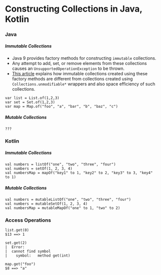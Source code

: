 # Constructing Collections in Java, Kotlin

### Java
##### Immutable Collections
- Java 9 provides factory methods for constructing `immutable` collections.
- Any attempt to add, set, or remove elements from these collections causes an `UnsupportedOperationException` to be thrown.
- [This article](https://docs.oracle.com/javase/9/core/creating-immutable-lists-sets-and-maps.htm) explains how immutable collections created using these factory methods are different from collections created using `Collections.unmodifiable*` wrappers and also space efficiency of such collections.

```
var list = List.of(1,2,3)
var set = Set.of(1,2,3)
var map = Map.of("foo", "a", "bar", "b", "baz", "c")

```

##### Mutable Collections
```
???
```

### Kotlin
##### Immutable Collections
```
val numbers = listOf("one", "two", "three", "four")
val numbers = setOf(1, 2, 3, 4)
val numbersMap = mapOf("key1" to 1, "key2" to 2, "key3" to 3, "key4" to 1)

```

##### Mutable Collections
```
val numbers = mutableListOf("one", "two", "three", "four")
val numbers = mutableSetOf(1, 2, 3, 4)
val numbersMap = mutableMapOf("one" to 1, "two" to 2)
```

### Access Operations

```
list.get(0)
$13 ==> 1

set.get(2)
|  Error:
|  cannot find symbol
|    symbol:   method get(int)

map.get("foo")
$8 ==> "a"
```

